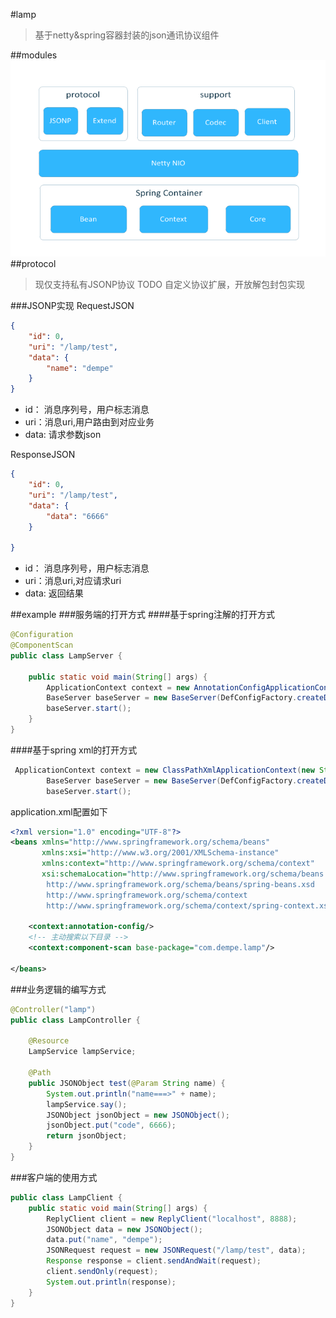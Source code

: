 #lamp
>基于netty&spring容器封装的json通讯协议组件

##modules
![Alt text](./doc/lamp-modules.png)
##protocol
>现仅支持私有JSONP协议
>TODO 自定义协议扩展，开放解包封包实现


###JSONP实现
RequestJSON
``` json
{
	"id": 0,
	"uri": "/lamp/test",
	"data": {
		"name": "dempe"
	}
}
```
- id： 消息序列号，用户标志消息
- uri：消息uri,用户路由到对应业务
- data: 请求参数json

ResponseJSON
``` json
{
	"id": 0,
	"uri": "/lamp/test",
	"data": {
		"data": "6666"
	}

}
```
- id： 消息序列号，用户标志消息
- uri：消息uri,对应请求uri
- data: 返回结果


##example
###服务端的打开方式
####基于spring注解的打开方式
``` java
@Configuration
@ComponentScan
public class LampServer {

    public static void main(String[] args) {
        ApplicationContext context = new AnnotationConfigApplicationContext(LampServer.class);
        BaseServer baseServer = new BaseServer(DefConfigFactory.createDEVConfig(), context);
        baseServer.start();
    }
}
```
####基于spring xml的打开方式
``` java
 ApplicationContext context = new ClassPathXmlApplicationContext(new String[]{"application.xml"});
        BaseServer baseServer = new BaseServer(DefConfigFactory.createDEVConfig(), context);
        baseServer.start();
```
application.xml配置如下
``` xml
<?xml version="1.0" encoding="UTF-8"?>
<beans xmlns="http://www.springframework.org/schema/beans"
       xmlns:xsi="http://www.w3.org/2001/XMLSchema-instance"
       xmlns:context="http://www.springframework.org/schema/context"
       xsi:schemaLocation="http://www.springframework.org/schema/beans
        http://www.springframework.org/schema/beans/spring-beans.xsd
        http://www.springframework.org/schema/context
        http://www.springframework.org/schema/context/spring-context.xsd">

    <context:annotation-config/>
    <!-- 主动搜索以下目录 -->
    <context:component-scan base-package="com.dempe.lamp"/>

</beans>
```
###业务逻辑的编写方式
``` java
@Controller("lamp")
public class LampController {

    @Resource
    LampService lampService;

    @Path
    public JSONObject test(@Param String name) {
        System.out.println("name===>" + name);
        lampService.say();
        JSONObject jsonObject = new JSONObject();
        jsonObject.put("code", 6666);
        return jsonObject;
    }
}

```
###客户端的使用方式
``` java
public class LampClient {
    public static void main(String[] args) {
        ReplyClient client = new ReplyClient("localhost", 8888);
        JSONObject data = new JSONObject();
        data.put("name", "dempe");
        JSONRequest request = new JSONRequest("/lamp/test", data);
        Response response = client.sendAndWait(request);
        client.sendOnly(request);
        System.out.println(response);
    }
}

